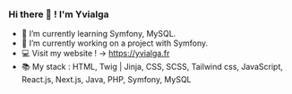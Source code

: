 ### Hi there 👋 ! I'm Yvialga

- 🌱 I’m currently learning Symfony, MySQL.
- 🔭 I’m currently working on a project with Symfony.
- 💻 Visit my website !  ->  https://yvialga.fr
- 📚 My stack : HTML, Twig | Jinja, CSS, SCSS, Tailwind css, JavaScript, React.js, Next.js, Java, PHP, Symfony, MySQL

<!--
- 🔭 I’m currently working on ...
- 👯 I’m looking to collaborate on ...
- 🤔 I’m looking for help with ...
- 💬 Ask me about ...
- 📫 How to reach me: ...
- 😄 Pronouns: ...
- ⚡ Fun fact: ...
-->
